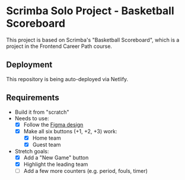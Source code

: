 # Scrimba Solo Project - Basketball Scoreboard
This project is based on Scrimba's "Basketball Scoreboard", which is a project in the Frontend Career Path course.

## Deployment
This repository is being auto-deployed via Netlify.


## Requirements 
* Build it from "scratch"
* Needs to use:
    * [x] Follow the [Figma design](https://www.figma.com/file/YC48MCx4frBFtYoz6rNJE6/Basketball-Scoreboard?node-id=0%3A1&t=gz7FjqNfCTW91FnR-0)
    * [x] Make all six buttons (+1, +2, +3) work:
        * [x] Home team
        * [x] Guest team
* Stretch goals:
    * [x] Add a "New Game" button
    * [x] Highlight the leading team
    * [ ] Add a few more counters (e.g. period, fouls, timer)
